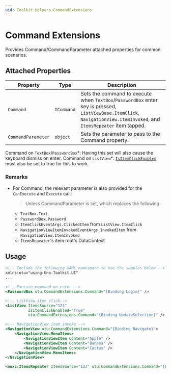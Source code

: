 ```yaml
---
uid: Toolkit.Helpers.CommandExtensions
---
```


# Command Extensions

Provides Command/CommandParameter attached properties for common scenarios.

## Attached Properties

| Property           | Type       | Description                                                                                                                                                             |
|--------------------|------------|-------------------------------------------------------------------------------------------------------------------------------------------------------------------------|
| `Command`          | `ICommand` | Sets the command to execute when `TextBox`/`PasswordBox` enter key is pressed, `ListViewBase.ItemClick`, `NavigationView.ItemInvoked`, and `ItemsRepeater` item tapped. |
| `CommandParameter` | `object` | Sets the parameter to pass to the Command property.                                                                                                                     |

Command on `TextBox`/`PasswordBox`\*: Having this set will also cause the keyboard dismiss on enter.
Command on `ListView`\*: [`IsItemClickEnabled`](https://learn.microsoft.com/uwp/api/windows.ui.xaml.controls.listviewbase.isitemclickenabled) must also be set to true for this to work.

### Remarks

- For Command, the relevant parameter is also provided for the `CanExecute` and `Execute` call:
  > Unless CommandParameter is set, which replaces the following.
  - `TextBox.Text`
  - `PasswordBox.Password`
  - `ItemClickEventArgs.ClickedItem` from `ListView.ItemClick`
  - `NavigationViewItemInvokedEventArgs.InvokedItem` from `NavigationView.ItemInvoked`
  - `ItemsRepeater`'s item root's DataContext

## Usage

```xml
<!-- Include the following XAML namespace to use the samples below -->
xmlns:utu="using:Uno.Toolkit.UI"
...

<!-- Execute command on enter -->
<PasswordBox utu:CommandExtensions.Command="{Binding Login}" />

<!-- ListView item click-->
<ListView ItemsSource="123"
          IsItemClickEnabled="True"
          utu:CommandExtensions.Command="{Binding UpdateSelection}" />

<!-- NavigationView item invoke -->
<NavigationView utu:CommandExtensions.Command="{Binding Navigate}">
    <NavigationView.MenuItems>
        <NavigationViewItem Content="Apple" />
        <NavigationViewItem Content="Banana" />
        <NavigationViewItem Content="Cactus" />
    </NavigationView.MenuItems>
</NavigationView>

<muxc:ItemsRepeater ItemsSource="123" utu:CommandExtensions.Command="{Binding UpdateSelection}" />
```
